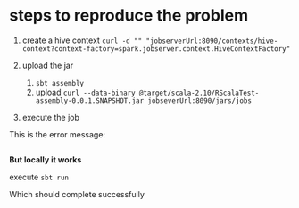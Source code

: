# steps to reproduce the problem

1. create a hive context `curl -d "" "jobserverUrl:8090/contexts/hive-context?context-factory=spark.jobserver.context.HiveContextFactory"`
2. upload the jar
	1. `sbt assembly`
	2. upload `curl --data-binary @target/scala-2.10/RScalaTest-assembly-0.0.1.SNAPSHOT.jar jobseverUrl:8090/jars/jobs`
	
3. execute the job

This is the error message:

```

```

**But locally it works**

execute `sbt run`

Which should complete successfully
